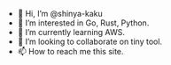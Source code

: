 - 👋 Hi, I’m @shinya-kaku
- 👀 I’m interested in Go, Rust, Python.
- 🌱 I’m currently learning AWS.
- 💞️ I’m looking to collaborate on tiny tool.
- 📫 How to reach me this site.

<!---
shinya-kaku/shinya-kaku is a ✨ special ✨ repository because its `README.md` (this file) appears on your GitHub profile.
You can click the Preview link to take a look at your changes.
--->
